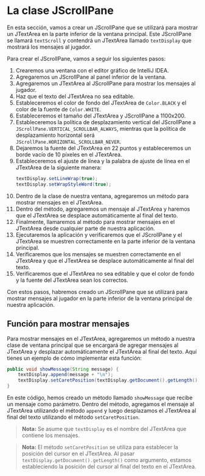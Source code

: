 # La clase JScrollPane

En esta sección, vamos a crear un JScrollPane que se utilizará para mostrar un JTextArea en la parte inferior de la
ventana principal. Este JScrollPane se llamará `textScroll` y contendrá un JTextArea llamado `textDisplay` que mostrará
los mensajes al jugador.

Para crear el JScrollPane, vamos a seguir los siguientes pasos:

1. Crearemos una ventana con el editor gráfico de IntelliJ IDEA.
2. Agregaremos un JScrollPane al panel inferior de la ventana.
3. Agregaremos un JTextArea al JScrollPane para mostrar los mensajes al jugador.
4. Haz que el texto del JTextArea no sea editable.
5. Estableceremos el color de fondo del JTextArea de
   `Color.BLACK` y el color de la fuente de `Color.WHITE`.
6. Estableceremos el tamaño del JTextArea y JScrollPane a 1100x200.
7. Estableceremos la política de desplazamiento vertical del JScrollPane a
   `JScrollPane.VERTICAL_SCROLLBAR_ALWAYS`, mientras que la política de desplazamiento horizontal será
   `JScrollPane.HORIZONTAL_SCROLLBAR_NEVER`.
8. Dejaremos la fuente del JTextArea en 22 puntos y estableceremos un borde vacío de 10 píxeles en el JTextArea.
9. Estableceremos el ajuste de línea y la palabra de ajuste de línea en el JTextArea de la siguiente manera:
   ```java
   textDisplay.setLineWrap(true);
   textDisplay.setWrapStyleWord(true);
   ```
10. Dentro de la clase de nuestra ventana, agregaremos un método para mostrar mensajes en el JTextArea.
11. Dentro del método, agregaremos un mensaje al JTextArea y haremos que el JTextArea se desplace automáticamente al
    final del texto.
12. Finalmente, llamaremos al método para mostrar mensajes en el JTextArea desde cualquier parte de nuestra aplicación.
13. Ejecutaremos la aplicación y verificaremos que el JScrollPane y el JTextArea se muestren correctamente en la parte
    inferior de la ventana principal.
14. Verificaremos que los mensajes se muestren correctamente en el JTextArea y que el JTextArea se desplace
    automáticamente al final del texto.
15. Verificaremos que el JTextArea no sea editable y que el color de fondo y la fuente del JTextArea sean los
    correctos.

Con estos pasos, habremos creado un JScrollPane que se utilizará para mostrar mensajes al jugador en la parte inferior
de la ventana principal de nuestra aplicación.

## Función para mostrar mensajes

Para mostrar mensajes en el JTextArea, agregaremos un método a nuestra clase de ventana principal que se encargará de
agregar mensajes al JTextArea y desplazar automáticamente el JTextArea al final del texto. Aquí tienes un ejemplo de
cómo implementar esta función:

```java
public void showMessage(String message) {
    textDisplay.append(message + "\n");
    textDisplay.setCaretPosition(textDisplay.getDocument().getLength());
}
```

En este código, hemos creado un método llamado `showMessage` que recibe un mensaje como parámetro. Dentro del método,
agregamos el mensaje al JTextArea utilizando el método `append` y luego desplazamos el JTextArea al final del texto
utilizando el método `setCaretPosition`.

> **Nota:** Se asume que `textDisplay` es el nombre del JTextArea que contiene los mensajes.

> **Nota:** El método `setCaretPosition` se utiliza para establecer la posición del cursor en el JTextArea. Al pasar
> `textDisplay.getDocument().getLength()` como argumento, estamos estableciendo la posición del cursor al final del
> texto en el JTextArea.